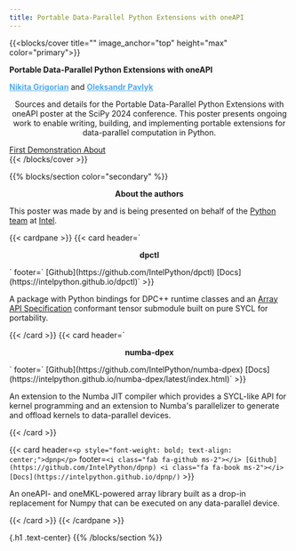 ```yaml
---
title: Portable Data-Parallel Python Extensions with oneAPI
---
```


{{<blocks/cover title="" image_anchor="top" height="max" color="primary">}}
  <div class="mx-auto">
    <div class="col-lg-12">
      <p class="display-6 mt-5 mb-3" style="font-weight: bold;">Portable Data-Parallel Python Extensions with oneAPI</p>
      <p></p>
      <p class="display-7 pt-0 mb-3">
      <a href="https://github.com/ndgrigorian" style="color: #50aaf4; font-weight: bold;" target="_blank" rel="noopener">Nikita Grigorian</a> and
      <a href="https://github.com/oleksandr-pavlyk" style="color: #50aaf4; font-weight: bold;" target="_blank" rel="noopener">Oleksandr Pavlyk</a>
      </p>
      <p class="display-7 pl-auto mb-0" style="text-align: center">Sources and details for the Portable Data-Parallel Python Extensions with oneAPI poster at the SciPy 2024 conference. This poster presents ongoing work to enable writing, building, and implementing portable extensions for data-parallel computation in Python.
      </p>
      <p></p>
  </div>
    <div class="lead text-center">
      <div class="mx-auto mb-5">
        <a class="btn btn-lg btn-secondary me-3 mb-4" href="https://github.com/google/docsy-example">
          First<i class="fa-solid fa-question ms-2 "></i>
        </a>
        <a class="btn btn-lg btn-secondary me-3 mb-4" href="https://github.com/google/docsy-example">
          Demonstration<i class="fab fa-github ms-2 "></i>
        </a>
        <a class="btn btn-lg btn-secondary me-3 mb-4" href="https://github.com/google/docsy-example">
          About<i class="fa-solid fa-address-card ms-2 "></i>
        </a>
      </div>
    </div>
  </div>
{{< /blocks/cover >}}

{{% blocks/section color="secondary" %}}
<p class="display-6 mb-3" style="text-align: center; font-weight: bold;">About the authors</p>
<p class="text-center">
This poster was made by and is being presented on behalf of the <a href="https://github.com/IntelPython">Python team</a> at  <a href="http://www.intel.com">Intel</a>.
</p>
<div class="row justify-content-center mx-auto pt-2">
{{< cardpane >}}
  {{< card header=`<p style="font-weight: bold; text-align: center">dpctl</p>`
           footer=`<i class="fab fa-github ms-2 "></i> [Github](https://github.com/IntelPython/dpctl) <i class="fa fa-book ms-2"></i> [Docs](https://intelpython.github.io/dpctl)` >}}
  <p class="text-center">
  A package with Python bindings for DPC++ runtime classes and an <a href="https://data-apis.org/array-api/latest/API_specification/index.html">Array API Specification</a> conformant tensor submodule built on pure SYCL for portability.
  </p>
  {{< /card >}}
  {{< card header=`<p style="font-weight: bold; text-align: center;">numba-dpex</p>`
           footer=`<i class="fab fa-github ms-2 "></i> [Github](https://github.com/IntelPython/numba-dpex) <i class="fa fa-book ms-2"></i> [Docs](https://intelpython.github.io/numba-dpex/latest/index.html)` >}}
  <p class="text-center">
  An extension to the Numba JIT compiler which provides a SYCL-like API for kernel programming and an extension to Numba's parallelizer to generate and offload kernels to data-parallel devices.
  </p>
  {{< /card >}}

  {{< card header=`<p style="font-weight: bold; text-align: center;">dpnp</p>`
           footer=`<i class="fab fa-github ms-2"></i> [Github](https://github.com/IntelPython/dpnp) <i class="fa fa-book ms-2"></i> [Docs](https://intelpython.github.io/dpnp/)` >}}
  <p class="text-center">
  An oneAPI- and oneMKL-powered array library built as a drop-in replacement for Numpy that can be executed on any data-parallel device.
  </p>
  {{< /card >}}
{{< /cardpane >}}
</div>

{.h1 .text-center}
{{% /blocks/section %}}
